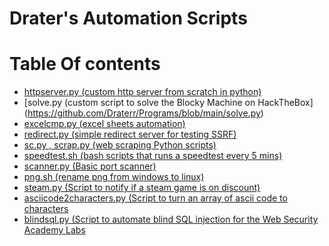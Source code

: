 # Drater's Automation Scripts
# Table Of contents

- [httpserver.py (custom http server from scratch in python)](https://github.com/Draterr/Programs/blob/main/httpserver.py)<br>
- [solve.py (custom script to solve the Blocky Machine on HackTheBox] (https://github.com/Draterr/Programs/blob/main/solve.py)<br>
- [excelcmp.py (excel sheets automation)](https://github.com/Draterr/Programs/blob/main/excelcmp.py)<br>
- [redirect.py (simple redirect server for testing SSRF)](https://github.com/Draterr/Programs/blob/main/redirect.py)<br>
- [sc.py , scrap.py (web scraping Python scripts)](https://github.com/Draterr/Programs/blob/main/sc.py)<br>
- [speedtest.sh (bash scripts that runs a speedtest every 5 mins)](https://github.com/Draterr/Programs/blob/main/speedtest.sh)<br>
- [scanner.py (Basic port scanner)](https://github.com/Draterr/Programs/blob/main/scanner.py)<br>
- [png.sh (rename png from windows to linux)](https://github.com/Draterr/Programs/blob/main/png.sh)<br>
- [steam.py (Script to notify if a steam game is on discount)](https://github.com/Draterr/Programs/blob/main/Steam.py)<br>
- [asciicode2characters.py (Script to turn an array of ascii code to characters](https://github.com/Draterr/Programs/blob/main/asciicode2characters.py)</br>
- [blindsql.py (Script to automate blind SQL injection for the Web Security Academy Labs](https://github.com/Draterr/Programs/blob/main/blindsql.py)</br>

